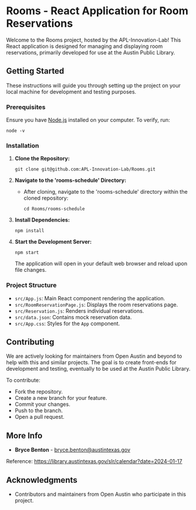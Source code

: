 
# Rooms - React Application for Room Reservations

Welcome to the Rooms project, hosted by the APL-Innovation-Lab! This React application is designed for managing and displaying room reservations, primarily developed for use at the Austin Public Library.

## Getting Started

These instructions will guide you through setting up the project on your local machine for development and testing purposes.

### Prerequisites

Ensure you have [Node.js](https://nodejs.org/) installed on your computer. To verify, run:
```
node -v
```

### Installation

1. **Clone the Repository:**
   ```
   git clone git@github.com:APL-Innovation-Lab/Rooms.git
   ```

2. **Navigate to the 'rooms-schedule' Directory:**
   - After cloning, navigate to the 'rooms-schedule' directory within the cloned repository:
     ```
     cd Rooms/rooms-schedule
     ```

3. **Install Dependencies:**
   ```
   npm install
   ```

4. **Start the Development Server:**
   ```
   npm start
   ```
   The application will open in your default web browser and reload upon file changes.

### Project Structure

- `src/App.js`: Main React component rendering the application.
- `src/RoomReservationPage.js`: Displays the room reservations page.
- `src/Reservation.js`: Renders individual reservations.
- `src/data.json`: Contains mock reservation data.
- `src/App.css`: Styles for the `App` component.

## Contributing

We are actively looking for maintainers from Open Austin and beyond to help with this and similar projects. The goal is to create front-ends for development and testing, eventually to be used at the Austin Public Library.

To contribute:
- Fork the repository.
- Create a new branch for your feature.
- Commit your changes.
- Push to the branch.
- Open a pull request.

## More Info

- **Bryce Benton** - [bryce.benton@austintexas.gov](mailto:bryce.benton@austintexas.gov)

Reference: https://library.austintexas.gov/slr/calendar?date=2024-01-17

## Acknowledgments

- Contributors and maintainers from Open Austin who participate in this project.
